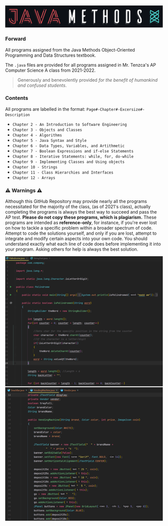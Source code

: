 ![Logo](Resources/Logo.png)

### Forward
  All programs assigned from the Java Methods Object-Oriented Programming and Data Structures textbook.
  
  The `.java` files are provided for all programs assigned in Mr. Tenzca's AP Computer Science A class from 2021-2022. 
  
  >Generously and benevolently provided *for the benefit of humankind and confused students*.

### Contents
All programs are labelled in the format: `Page#-Chapter#-Excersize#-Description`
  - `Chapter 2 - An Introduction to Software Engineering`
  - `Chapter 3 - Objects and Classes`
  - `Chapter 4 - Algorithms`
  - `Chapter 5 - Java Syntax and Style`
  - `Chapter 6 - Data Types, Variables, and Artithmetic`
  - `Chapter 7 - Boolean Expressions and if-else Statements`
  - `Chapter 8 - Iterative Statements: while, for, do-while`
  - `Chapter 9 - Implementing Classes and Using objects`
  - `Chapter 10 - Strings`
  - `Chapter 11 - Class Hierarchies and Interfaces`
  - `Chapter 12 - Arrays`
  
### ⚠ Warnings ⚠
  Although this GitHub Repository may provide nearly all the programs necessitated for the majority of the class, (as of 2021's class), actually completing the programs is always the best way to succeed and pass the AP test. **Please do not copy these programs, which is plagiarism.** These programs are intended as **reference-only**, for instance, if you're ever lost on how to tackle a specific problem within a broader spectrum of code. Attempt to code the solutions yourself, and only if you are lost, attempt to integrate and modify certain aspects into your own code. You should understand exactly what each line of code does before implementing it into your program. Asking others for help is always the best solution.
  
![SampleCode](Resources/CodeSample.png)
![SampleCode2](Resources/CodeSample2.png)
